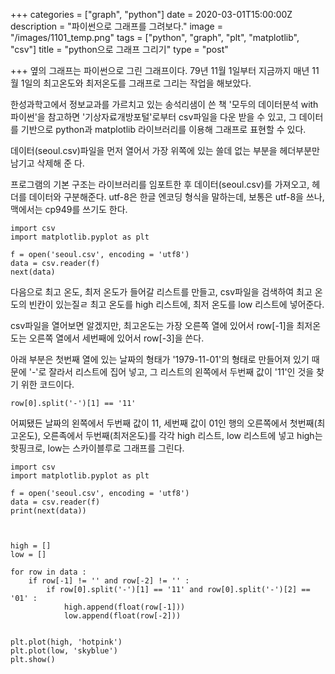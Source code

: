 +++
categories = ["graph", "python"]
date = 2020-03-01T15:00:00Z
description = "파이썬으로 그래프를 그려보다."
image = "/images/1101_temp.png"
tags = ["python", "graph", "plt", "matplotlib", "csv"]
title = "python으로 그래프 그리기"
type = "post"

+++
옆의 그래프는 파이썬으로 그린 그래프이다. 79년 11월 1일부터 지금까지 매년 11월 1일의 최고온도와 최저온도를 그래프로 그리는 작업을 해보았다. 

한성과학고에서 정보교과를 가르치고 있는 송석리샘이 쓴 책 '모두의 데이터분석 with 파이썬'을 참고하면 '기상자료개방포털'로부터 csv파일을 다운 받을 수 있고, 그 데이터를 기반으로 python과 matplotlib 라이브러리를 이용해 그래프로 표현할 수 있다. 

데이터(seoul.csv)파일을 먼저 열어서 가장 위쪽에 있는 쓸데 없는 부분을 헤더부분만 남기고 삭제해 준 다.

프로그램의 기본 구조는 라이브러리를 임포트한 후 데이터(seoul.csv)를 가져오고, 헤더를 데이터와 구분해준다. utf-8은 한글 엔코딩 형식을 말하는데, 보통은 utf-8을 쓰나, 맥에서는 cp949를 쓰기도 한다. 

    import csv
    import matplotlib.pyplot as plt
    
    f = open('seoul.csv', encoding = 'utf8')
    data = csv.reader(f)
    next(data)

다음으로 최고 온도, 최저 온도가 들어갈 리스트를 만들고, csv파일을 검색하여 최고 온도의 빈칸이 있는질ㄹ  최고 온도를 high 리스트에, 최저 온도를 low 리스트에 넣어준다. 

csv파일을 열어보면 알겠지만, 최고온도는 가장 오른쪽 열에 있어서 row\[-1\]을 최저온도는 오른쪽 열에서 세번째에 있어서 row\[-3\]을 쓴다. 

아래 부분은 첫번째 열에 있는 날짜의 형태가 '1979-11-01'의 형태로 만들어져 있기 때문에 '-'로 잘라서 리스트에 집어 넣고, 그 리스트의 왼쪽에서 두번째 값이 '11'인 것을 찾기 위한 코드이다. 

    row[0].split('-')[1] == '11' 

어찌됐든 날짜의 왼쪽에서 두번째 값이 11, 세번째 값이 01인 행의 오른쪽에서 첫번째(최고온도), 오른족에서 두번째(최저온도)를 각각 high 리스트, low 리스트에 넣고 high는 핫핑크로, low는 스카이블루로 그래프를 그린다. 

    import csv
    import matplotlib.pyplot as plt
    
    f = open('seoul.csv', encoding = 'utf8')
    data = csv.reader(f)
    print(next(data))
    
    
    
    high = []
    low = []
    
    for row in data :
        if row[-1] != '' and row[-2] != '' :
            if row[0].split('-')[1] == '11' and row[0].split('-')[2] == '01' :
                high.append(float(row[-1]))
                low.append(float(row[-2]))
                
    
    plt.plot(high, 'hotpink')
    plt.plot(low, 'skyblue')
    plt.show()
    